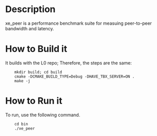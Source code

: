 # Description
xe_peer is a performance benchmark suite for measuing peer-to-peer bandwidth
and latency.

# How to Build it
It builds with the L0 repo; Therefore, the steps are the same:
```
    mkdir build; cd build
    cmake -DCMAKE_BUILD_TYPE=Debug -DHAVE_TBX_SERVER=ON .
    make -j
```

# How to Run it
To run, use the following command.
```
    cd bin
    ./xe_peer
```
